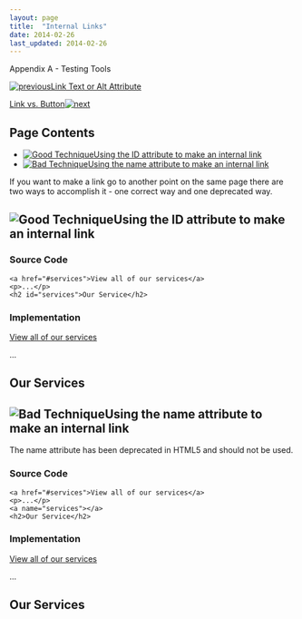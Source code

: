 ```yaml
---
layout: page
title:  "Internal Links"
date: 2014-02-26
last_updated: 2014-02-26
---
```


Appendix A - Testing Tools

[![previous](images/left-arrow.png)Link Text or Alt Attribute](http://accessibility.oit.ncsu.edu/training/accessibility-handbook/link-text-alt.html)

[Link vs. Button![next](images/right-arrow.png)](http://accessibility.oit.ncsu.edu/training/accessibility-handbook/link-behavior.html)

Page Contents
-------------

-   [![Good Technique](images/checkmark-small.png "Good Technique")Using the ID attribute to make an internal link](#1)
-   [![Bad Technique](images/x-small.png "Bad Technique")Using the name attribute to make an internal link](#2)

If you want to make a link go to another point on the same page there are two ways to accomplish it - one correct way and one deprecated way.

![Good Technique](images/checkmark-small.png "Good Technique")Using the ID attribute to make an internal link
-------------------------------------------------------------------------------------------------------------

### Source Code

```
<a href="#services">View all of our services</a>
<p>...</p>
<h2 id="services">Our Service</h2>
```

### Implementation

[View all of our services](#services)

...

Our Services
------------

![Bad Technique](images/x-small.png "Bad Technique")Using the name attribute to make an internal link
-----------------------------------------------------------------------------------------------------

The name attribute has been deprecated in HTML5 and should not be used.

### Source Code

```
<a href="#services">View all of our services</a>
<p>...</p>
<a name="services"></a>
<h2>Our Service</h2>
```

### Implementation

[View all of our services](#services)

...

Our Services
------------
